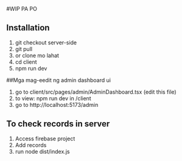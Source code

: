 #WIP PA PO

## Installation
1. git checkout server-side
2. git pull
3. or clone mo lahat
4. cd client
5. npm run dev

##Mga mag-eedit ng admin dashboard ui
1. go to client/src/pages/admin/AdminDashboard.tsx (edit this file)
2. to view: npm run dev in /client
3. go to http://localhost:5173/admin

## To check records in server
1. Access firebase project
2. Add records
3. run node dist/index.js
